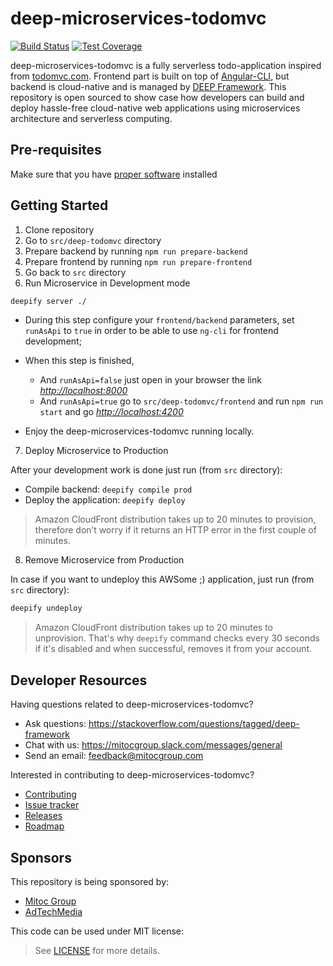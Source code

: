 deep-microservices-todomvc
==========================

[![Build Status](https://travis-ci.org/MitocGroup/deep-microservices-todomvc.svg?branch=master)](https://travis-ci.org/MitocGroup/deep-microservices-todomvc)
[![Test Coverage](https://codeclimate.com/github/MitocGroup/deep-microservices-todomvc/badges/coverage.svg?maxAge=0)](https://codeclimate.com/github/MitocGroup/deep-microservices-todomvc)

deep-microservices-todomvc is a fully serverless todo-application inspired from [todomvc.com][1].
Frontend part is built on top of [Angular-CLI][2], but backend is cloud-native and is managed by [DEEP Framework][3]. 
This repository is open sourced to show case how developers can build and deploy hassle-free cloud-native
web applications using microservices architecture and serverless computing.

## Pre-requisites

Make sure that you have [proper software][4] installed

## Getting Started

1. Clone repository
2. Go to `src/deep-todomvc` directory
3. Prepare backend by running `npm run prepare-backend`
4. Prepare frontend by running `npm run prepare-frontend`
5. Go back to `src` directory
6. Run Microservice in Development mode

```bash
deepify server ./
```

 * During this step configure your `frontend/backend` parameters, set `runAsApi` to `true` in order to be able to use 
`ng-cli` for frontend development;

 * When this step is finished, 
    * And `runAsApi=false` just open in your browser the link [*http://localhost:8000*][5]
    * And `runAsApi=true` go to `src/deep-todomvc/frontend` and run `npm run start` and go [*http://localhost:4200*][6]
 * Enjoy the deep-microservices-todomvc running locally.

7. Deploy Microservice to Production

After your development work is done just run (from `src` directory):

 * Compile backend: `deepify compile prod`
 * Deploy the application: `deepify deploy`

> Amazon CloudFront distribution takes up to 20 minutes to provision, therefore don’t worry
if it returns an HTTP error in the first couple of minutes.

8. Remove Microservice from Production

In case if you want to undeploy this AWSome ;) application, just run (from `src` directory):

```bash
deepify undeploy 
```

> Amazon CloudFront distribution takes up to 20 minutes to unprovision. That's why `deepify`
command checks every 30 seconds if it's disabled and when successful, removes it from your account.


## Developer Resources

Having questions related to deep-microservices-todomvc?

- Ask questions: https://stackoverflow.com/questions/tagged/deep-framework
- Chat with us: https://mitocgroup.slack.com/messages/general
- Send an email: feedback@mitocgroup.com

Interested in contributing to deep-microservices-todomvc?

- [Contributing][7]
- [Issue tracker][8]
- [Releases][9]
- [Roadmap][10]

## Sponsors

This repository is being sponsored by:
- [Mitoc Group](https://www.mitocgroup.com)
- [AdTechMedia](https://www.adtechmedia.io)

This code can be used under MIT license:
> See [LICENSE][11] for more details.

[1]: http://todomvc.com
[2]: https://cli.angular.io
[3]: https://github.com/MitocGroup/deep-framework
[4]: https://github.com/MitocGroup/deep-microservices-todomvc/blob/master/docs/pre-requisites.md
[5]: http://localhost:8000
[6]: http://localhost:4200
[7]: https://github.com/MitocGroup/deep-microservices-todomvc/blob/master/docs/CONTRIBUTING.md
[8]: https://github.com/MitocGroup/deep-microservices-todomvc/issues
[9]: https://github.com/MitocGroup/deep-microservices-todomvc/releases
[10]: https://github.com/MitocGroup/deep-microservices-todomvc/blob/master/ROADMAP.md
[11]: https://github.com/MitocGroup/deep-microservices-todomvc/blob/master/docs/LICENSE
